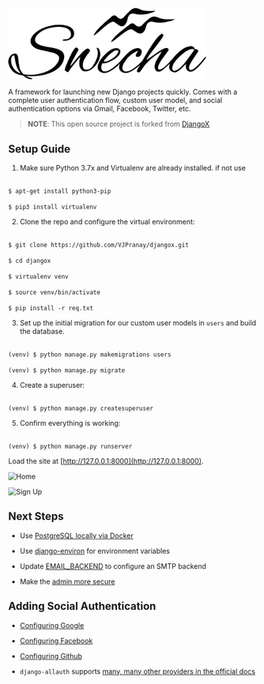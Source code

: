 <img  width="400"  src="logo.png"  alt="DjangoX logo">

  

A framework for launching new Django projects quickly. Comes with a complete user authentication flow, custom user model, and social authentication options via Gmail, Facebook, Twitter, etc.

  

>  **NOTE**: This open source project is forked from [DjangoX](https://github.com/wsvincent/djangox)

  

## Setup Guide

  

1. Make sure Python 3.7x and Virtualenv are already installed. if not use

```

$ apt-get install python3-pip

$ pip3 install virtualenv

```

  

2. Clone the repo and configure the virtual environment:

  

```

$ git clone https://github.com/VJPranay/djangox.git

$ cd djangox

$ virtualenv venv

$ source venv/bin/activate

$ pip install -r req.txt

```

  

3. Set up the initial migration for our custom user models in `users` and build the database.

  

```

(venv) $ python manage.py makemigrations users

(venv) $ python manage.py migrate

```

  

4. Create a superuser:

  

```

(venv) $ python manage.py createsuperuser

```

  

5. Confirm everything is working:

  

```

(venv) $ python manage.py runserver

```

  

Load the site at [http://127.0.0.1:8000](http://127.0.0.1:8000).

  

![Home](static/images/home_2.2.png)

  

![Sign Up](static/images/signup_2.2.png)

  
  
  

## Next Steps

  

- Use [PostgreSQL locally via Docker](https://wsvincent.com/django-docker-postgresql/)

- Use [django-environ](https://github.com/joke2k/django-environ) for environment variables

- Update [EMAIL_BACKEND](https://docs.djangoproject.com/en/2.0/topics/email/#module-django.core.mail) to configure an SMTP backend

- Make the [admin more secure](https://opensource.com/article/18/1/10-tips-making-django-admin-more-secure)

  
  
  

## Adding Social Authentication

  

- [Configuring Google](https://wsvincent.com/django-allauth-tutorial-custom-user-model/#google-credentials)

- [Configuring Facebook](http://www.sarahhagstrom.com/2013/09/the-missing-django-allauth-tutorial/#Create_and_configure_a_Facebook_app)

- [Configuring Github](https://wsvincent.com/django-allauth-tutorial/)

- `django-allauth` supports [many, many other providers in the official docs](https://django-allauth.readthedocs.io/en/latest/providers.html)

